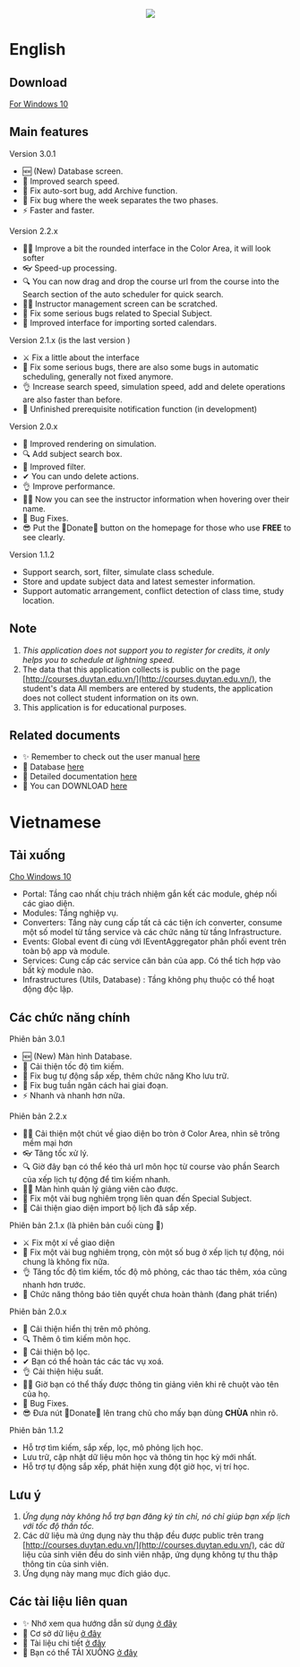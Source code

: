 <p align="center">
<img src="https://raw.githubusercontent.com/toky0s/cs4rsa_core/main/cs4rsa_core/Images/background.png"></img>
</p>

# English
## Download
[For Windows 10](https://github.com/toky0s/cs4rsa_core/releases)

## Main features
Version 3.0.1
- 🆕 (New) Database screen.
- 🔎 Improved search speed.
- 🏪 Fix auto-sort bug, add Archive function.
- 🐛 Fix bug where the week separates the two phases.
- ⚡ Faster and faster.


Version 2.2.x
- 🐱‍🐉 Improve a bit the rounded interface in the Color Area, it will look softer
- 👓 Speed-up processing.
- 🔍 You can now drag and drop the course url from the course into the Search section of the auto scheduler for quick search.
- 👩‍🏫 Instructor management screen can be scratched.
- 🐛 Fix some serious bugs related to Special Subject.
- 🧪 Improved interface for importing sorted calendars.


Version 2.1.x (is the last version )
- ⚔ Fix a little about the interface
- 🐛 Fix some serious bugs, there are also some bugs in automatic scheduling, generally not fixed anymore.
- 👌 Increase search speed, simulation speed, add and delete operations are also faster than before.
- 🔮 Unfinished prerequisite notification function (in development)


Version 2.0.x
- 🏫 Improved rendering on simulation.
- 🔍 Add subject search box.
- 🧪 Improved filter.
- ✔ You can undo delete actions.
- 👌 Improve performance.
- 👩‍🏫 Now you can see the instructor information when hovering over their name.
- 🐛 Bug Fixes.
- 😎 Put the 🎁Donate🎁 button on the homepage for those who use **FREE** to see clearly.

Version 1.1.2
- Support search, sort, filter, simulate class schedule.
- Store and update subject data and latest semester information.
- Support automatic arrangement, conflict detection of class time, study location.

## Note
1. *This application does not support you to register for credits, it only helps you to schedule at lightning speed.*
2. The data that this application collects is public on the page [http://courses.duytan.edu.vn/](http://courses.duytan.edu.vn/), the student's data All members are entered by students, the application does not collect student information on its own.
3. This application is for educational purposes.

## Related documents
- ✨ Remember to check out the user manual [here](https://toky0s.github.io/cs4rsa_core/)
- 🍗 Database [here](https://dbdiagram.io/d/6155a57d825b5b01461a9d75)
- 📃 Detailed documentation [here](https://drive.google.com/drive/folders/152TG-3yCybnFQmQvysOgMIlQdc7U5cnO?usp=sharing)
- 🍠 You can DOWNLOAD [here](https://drive.google.com/drive/folders/1mtnhC8AmVsPO0KnyOueQRbvcyHVnMzxO?usp=sharing)


# Vietnamese
## Tải xuống
[Cho Windows 10](https://github.com/toky0s/cs4rsa_core/releases)

- Portal: Tầng cao nhất chịu trách nhiệm gắn kết các module, ghép nối các giao diện.
- Modules: Tầng nghiệp vụ.
- Converters: Tầng này cung cấp tất cả các tiện ích converter, consume một số model từ tầng service và các chức năng từ tầng Infrastructure.
- Events: Global event đi cùng với IEventAggregator phân phối event trên toàn bộ app và module.
- Services: Cung cấp các service căn bản của app. Có thể tích hợp vào bất kỳ module nào.
- Infrastructures (Utils, Database) : Tầng không phụ thuộc có thể hoạt động độc lập.

## Các chức năng chính
Phiên bản 3.0.1
- 🆕 (New) Màn hình Database.
- 🔎 Cải thiện tốc độ tìm kiếm.
- 🏪 Fix bug tự động sắp xếp, thêm chức năng Kho lưu trữ.
- 🐛 Fix bug tuần ngăn cách hai giai đoạn.
- ⚡ Nhanh và nhanh hơn nữa.

Phiên bản 2.2.x
- 🐱‍🐉 Cải thiện một chút về giao diện bo tròn ở Color Area, nhìn sẽ trông mềm mại hơn
- 👓 Tăng tốc xử lý.
- 🔍 Giờ đây bạn có thể kéo thả url môn học từ course vào phần Search của xếp lịch tự động để tìm kiếm nhanh.
- 👩‍🏫 Màn hình quản lý giảng viên cào được.
- 🐛 Fix một vài bug nghiêm trọng liên quan đến Special Subject.
- 🧪 Cải thiện giao diện import bộ lịch đã sắp xếp.


Phiên bản 2.1.x (là phiên bản cuối cùng 🐧)
- ⚔ Fix một xí về giao diện
- 🐛 Fix một vài bug nghiêm trọng, còn một số bug ở xếp lịch tự động, nói chung là không fix nữa.
- 👌 Tăng tốc độ tìm kiếm, tốc độ mô phỏng, các thao tác thêm, xóa cũng nhanh hơn trước.
- 🔮 Chức năng thông báo tiên quyết chưa hoàn thành (đang phát triển)


Phiên bản 2.0.x
- 🏫 Cải thiện hiển thị trên mô phỏng.
- 🔍 Thêm ô tìm kiếm môn học.
- 🧪 Cải thiện bộ lọc.
- ✔ Bạn có thể hoàn tác các tác vụ xoá.
- 👌 Cải thiện hiệu suất.
- 👩‍🏫 Giờ bạn có thể thấy được thông tin giảng viên khi rê chuột vào tên của họ.
- 🐛 Bug Fixes.
- 😎 Đưa nút 🎁Donate🎁 lên trang chủ cho mấy bạn dùng **CHÙA** nhìn rõ.

Phiên bản 1.1.2
- Hỗ trợ tìm kiếm, sắp xếp, lọc, mô phỏng lịch học.
- Lưu trữ, cập nhật dữ liệu môn học và thông tin học kỳ mới nhất.
- Hỗ trợ tự động sắp xếp, phát hiện xung đột giờ học, vị trí học.

## Lưu ý
1. *Ứng dụng này không hỗ trợ bạn đăng ký tín chỉ, nó chỉ giúp bạn xếp lịch với tốc độ thần tốc.*
2. Các dữ liệu mà ứng dụng này thu thập đều được public trên trang [http://courses.duytan.edu.vn/](http://courses.duytan.edu.vn/), các dữ liệu của sinh viên đều do sinh viên nhập, ứng dụng không tự thu thập thông tin của sinh viên.
3. Ứng dụng này mang mục đích giáo dục.

## Các tài liệu liên quan
- ✨ Nhớ xem qua hướng dẫn sử dụng [ở đây](https://toky0s.github.io/cs4rsa_core/)
- 🍗 Cơ sở dữ liệu [ở đây](https://dbdiagram.io/d/6155a57d825b5b01461a9d75)
- 📃 Tài liệu chi tiết [ở đây](https://drive.google.com/drive/folders/152TG-3yCybnFQmQvysOgMIlQdc7U5cnO?usp=sharing)
- 🍠 Bạn có thể TẢI XUỐNG [ở đây](https://drive.google.com/drive/folders/1mtnhC8AmVsPO0KnyOueQRbvcyHVnMzxO?usp=sharing)
